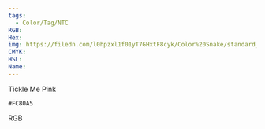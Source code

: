 ```yaml
---
tags:
  - Color/Tag/NTC
RGB:
Hex:
img: https://filedn.com/l0hpzxl1f01yT7GHxtF8cyk/Color%20Snake/standard_csv_to_svg//FC80A5.svg
CMYK:
HSL:
Name:
---
```

Tickle Me Pink
```palette
#FC80A5
```
RGB
